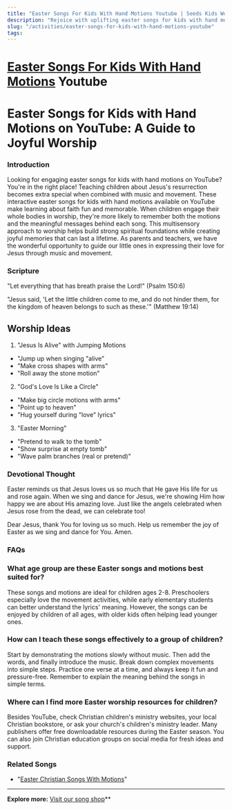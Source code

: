 ```yaml
---
title: "Easter Songs For Kids With Hand Motions Youtube | Seeds Kids Worship"
description: "Rejoice with uplifting easter songs for kids with hand motions youtube celebrating Jesus' resurrection. Easter worship resources for kids and Sunday school."
slug: "/activities/easter-songs-for-kids-with-hand-motions-youtube"
tags:
---
```


# [Easter Songs For Kids With Hand Motions](/activities/easter-songs-for-kids-with-hand-motions/) Youtube

# Easter Songs for Kids with Hand Motions on YouTube: A Guide to Joyful Worship

### Introduction
Looking for engaging easter songs for kids with hand motions on YouTube? You're in the right place! Teaching children about Jesus's resurrection becomes extra special when combined with music and movement. These interactive easter songs for kids with hand motions available on YouTube make learning about faith fun and memorable. When children engage their whole bodies in worship, they're more likely to remember both the motions and the meaningful messages behind each song. This multisensory approach to worship helps build strong spiritual foundations while creating joyful memories that can last a lifetime. As parents and teachers, we have the wonderful opportunity to guide our little ones in expressing their love for Jesus through music and movement.

### Scripture
"Let everything that has breath praise the Lord!" (Psalm 150:6)

"Jesus said, 'Let the little children come to me, and do not hinder them, for the kingdom of heaven belongs to such as these.'" (Matthew 19:14)

## Worship Ideas
1. "Jesus Is Alive" with Jumping Motions
- "Jump up when singing "alive"
- "Make cross shapes with arms"
- "Roll away the stone motion"

2. "God's Love Is Like a Circle"
- "Make big circle motions with arms"
- "Point up to heaven"
- "Hug yourself during "love" lyrics"

3. "Easter Morning"
- "Pretend to walk to the tomb"
- "Show surprise at empty tomb"
- "Wave palm branches (real or pretend)"

### Devotional Thought
Easter reminds us that Jesus loves us so much that He gave His life for us and rose again. When we sing and dance for Jesus, we're showing Him how happy we are about His amazing love. Just like the angels celebrated when Jesus rose from the dead, we can celebrate too! 

Dear Jesus, thank You for loving us so much. Help us remember the joy of Easter as we sing and dance for You. Amen.

### FAQs

### What age group are these Easter songs and motions best suited for?
These songs and motions are ideal for children ages 2-8. Preschoolers especially love the movement activities, while early elementary students can better understand the lyrics' meaning. However, the songs can be enjoyed by children of all ages, with older kids often helping lead younger ones.

### How can I teach these songs effectively to a group of children?
Start by demonstrating the motions slowly without music. Then add the words, and finally introduce the music. Break down complex movements into simple steps. Practice one verse at a time, and always keep it fun and pressure-free. Remember to explain the meaning behind the songs in simple terms.

### Where can I find more Easter worship resources for children?
Besides YouTube, check Christian children's ministry websites, your local Christian bookstore, or ask your church's children's ministry leader. Many publishers offer free downloadable resources during the Easter season. You can also join Christian education groups on social media for fresh ideas and support.

### Related Songs

- "[Easter Christian Songs With Motions](/activities/easter-christian-songs-with-motions/)"

---

**Explore more:** [Visit our song shop](https://seedskidsworship.com/shop)**

<!-- Schema Markup -->
<script type="application/ld+json">
{
  "@context": "https://schema.org",
  "@type": "MusicRecording",
  "name": "Easter Songs For Kids With Hand Motions Youtube",
  "byArtist": {
    "@type": "MusicGroup",
    "name": "Seeds Kids Worship"
  },
  "isFamilyFriendly": true,
  "url": "https://seedskidsworship.com/activities/easter-songs-for-kids-with-hand-motions-youtube/"
}
</script>